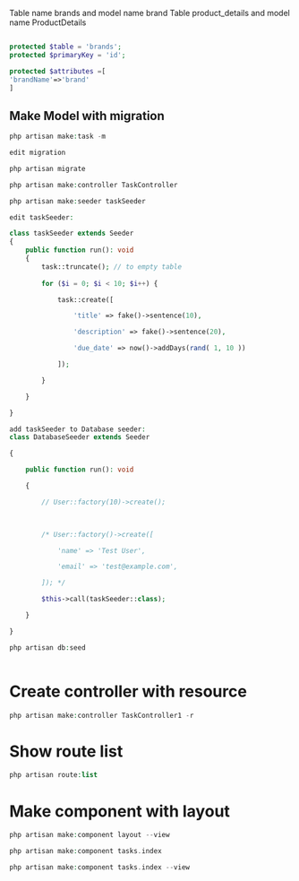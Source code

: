 Table name brands and model name brand
Table product_details and model name ProductDetails

```php

protected $table = 'brands';
protected $primaryKey = 'id';

protected $attributes =[
'brandName'=>'brand'
]
```

## Make Model with migration
```php
php artisan make:task -m 

edit migration

php artisan migrate

php artisan make:controller TaskController

php artisan make:seeder taskSeeder

edit taskSeeder:

class taskSeeder extends Seeder
{
    public function run(): void
    {
		task::truncate(); // to empty table
		
        for ($i = 0; $i < 10; $i++) {

            task::create([

                'title' => fake()->sentence(10),

                'description' => fake()->sentence(20),

                'due_date' => now()->addDays(rand( 1, 10 ))

            ]);

        }

    }

}

add taskSeeder to Database seeder:
class DatabaseSeeder extends Seeder

{

    public function run(): void

    {

        // User::factory(10)->create();

  

        /* User::factory()->create([

            'name' => 'Test User',

            'email' => 'test@example.com',

        ]); */

        $this->call(taskSeeder::class);

    }

}

php artisan db:seed



```

# Create controller with resource
```php
php artisan make:controller TaskController1 -r

```

# Show route list
```php
php artisan route:list
```


# Make component with layout
```php
php artisan make:component layout --view

php artisan make:component tasks.index

php artisan make:component tasks.index --view
```
